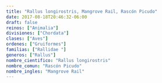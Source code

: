 ```yaml
---
title: "Rallus longirostris, Mangrove Rail, Rascón Picudo"
date: 2017-08-18T20:46:32-06:00
draft: false
reinos: ["Animalia"]
divisiones: ["Chordata"]
clases: ["Aves"]
ordenes: ["Gruiformes"]
familias: ["Rallidae "]
generos: ["Rallus"]
nombre_cientifico: "Rallus longirostris"
nombre_comun: "Rascón Picudo"
nombre_ingles: "Mangrove Rail"
---
```

